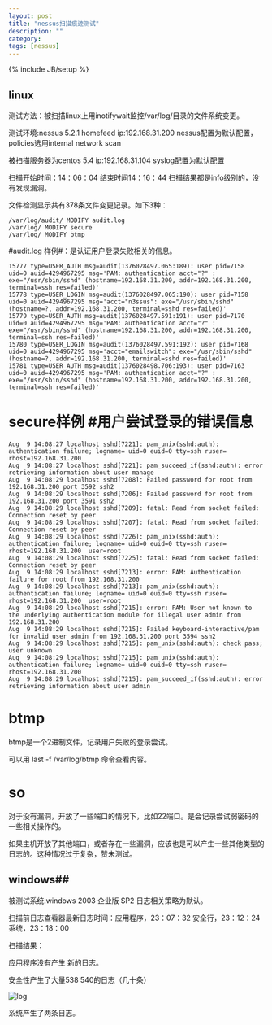 ```yaml
---
layout: post
title: "nessus扫描痕迹测试"
description: ""
category: 
tags: [nessus]
---
```

{% include JB/setup %}

## linux ##

测试方法：被扫描linux上用inotifywait监控/var/log/目录的文件系统变更。

测试环境:nessus 5.2.1  homefeed ip:192.168.31.200 nessus配置为默认配置，policies选用internal network scan

被扫描服务器为centos 5.4 ip:192.168.31.104 syslog配置为默认配置

扫描开始时间：14：06：04 结束时间14：16：44 扫描结果都是info级别的，没有发现漏洞。

文件检测显示共有378条文件变更记录。如下3种：

	/var/log/audit/ MODIFY audit.log
	/var/log/ MODIFY secure
	/var/log/ MODIFY btmp

#audit.log 样例#：是认证用户登录失败相关的信息。

	15777 type=USER_AUTH msg=audit(1376028497.065:189): user pid=7158 uid=0 auid=4294967295 msg='PAM: authentication acct="?" : exe="/usr/sbin/sshd" (hostname=192.168.31.200, addr=192.168.31.200, terminal=ssh res=failed)'
	15778 type=USER_LOGIN msg=audit(1376028497.065:190): user pid=7158 uid=0 auid=4294967295 msg='acct="n3ssus": exe="/usr/sbin/sshd" (hostname=?, addr=192.168.31.200, terminal=sshd res=failed)'
	15779 type=USER_AUTH msg=audit(1376028497.591:191): user pid=7170 uid=0 auid=4294967295 msg='PAM: authentication acct="?" : exe="/usr/sbin/sshd" (hostname=192.168.31.200, addr=192.168.31.200, terminal=ssh res=failed)'
	15780 type=USER_LOGIN msg=audit(1376028497.591:192): user pid=7168 uid=0 auid=4294967295 msg='acct="emailswitch": exe="/usr/sbin/sshd" (hostname=?, addr=192.168.31.200, terminal=sshd res=failed)'
	15781 type=USER_AUTH msg=audit(1376028498.706:193): user pid=7163 uid=0 auid=4294967295 msg='PAM: authentication acct="?" : exe="/usr/sbin/sshd" (hostname=192.168.31.200, addr=192.168.31.200, terminal=ssh res=failed)'


# secure样例 #用户尝试登录的错误信息


	Aug  9 14:08:27 localhost sshd[7221]: pam_unix(sshd:auth): authentication failure; logname= uid=0 euid=0 tty=ssh ruser= rhost=192.168.31.200
	Aug  9 14:08:27 localhost sshd[7221]: pam_succeed_if(sshd:auth): error retrieving information about user manage
	Aug  9 14:08:29 localhost sshd[7208]: Failed password for root from 192.168.31.200 port 3592 ssh2
	Aug  9 14:08:29 localhost sshd[7206]: Failed password for root from 192.168.31.200 port 3591 ssh2
	Aug  9 14:08:29 localhost sshd[7209]: fatal: Read from socket failed: Connection reset by peer
	Aug  9 14:08:29 localhost sshd[7207]: fatal: Read from socket failed: Connection reset by peer
	Aug  9 14:08:29 localhost sshd[7226]: pam_unix(sshd:auth): authentication failure; logname= uid=0 euid=0 tty=ssh ruser= rhost=192.168.31.200  user=root
	Aug  9 14:08:29 localhost sshd[7225]: fatal: Read from socket failed: Connection reset by peer
	Aug  9 14:08:29 localhost sshd[7213]: error: PAM: Authentication failure for root from 192.168.31.200
	Aug  9 14:08:29 localhost sshd[7213]: pam_unix(sshd:auth): authentication failure; logname= uid=0 euid=0 tty=ssh ruser= rhost=192.168.31.200  user=root
	Aug  9 14:08:29 localhost sshd[7215]: error: PAM: User not known to the underlying authentication module for illegal user admin from 192.168.31.200
	Aug  9 14:08:29 localhost sshd[7215]: Failed keyboard-interactive/pam for invalid user admin from 192.168.31.200 port 3594 ssh2
	Aug  9 14:08:29 localhost sshd[7215]: pam_unix(sshd:auth): check pass; user unknown
	Aug  9 14:08:29 localhost sshd[7215]: pam_unix(sshd:auth): authentication failure; logname= uid=0 euid=0 tty=ssh ruser= rhost=192.168.31.200
	Aug  9 14:08:29 localhost sshd[7215]: pam_succeed_if(sshd:auth): error retrieving information about user admin


# btmp #

btmp是一个2进制文件，记录用户失败的登录尝试。

可以用 last -f /var/log/btmp 命令查看内容。


# so #

对于没有漏洞，开放了一些端口的情况下，比如22端口。是会记录尝试弱密码的一些相关操作的。

如果主机开放了其他端口，或者存在一些漏洞，应该也是可以产生一些其他类型的日志的。这种情况过于复杂，赞未测试。


## windows##

被测试系统:windows 2003 企业版 SP2  日志相关策略为默认。

扫描前日志查看器最新日志时间：应用程序，23：07：32 安全行，23：12：24 系统，23：18：00

扫描结果：

应用程序没有产生 新的日志。

安全性产生了大量538 540的日志（几十条）

![log]({{site_img}}win1.png)

系统产生了两条日志。
